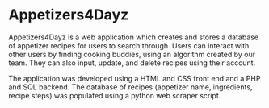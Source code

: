 # Appetizers4Dayz
Appetizers4Dayz is a web application which creates and stores a database of appetizer recipes for users to search through. 
Users can interact with other users by finding cooking buddies, using an algorithm created by our team. They can also input, update,
and delete recipes using their account.

The application was developed using a HTML and CSS front end and a PHP and SQL backend. 
The database of recipes (appetizer name, ingredients, recipe steps) was populated using a python web scraper script.
